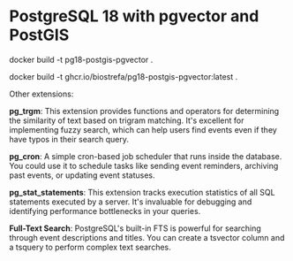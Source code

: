 # PostgreSQL 18 with pgvector and PostGIS

docker build -t pg18-postgis-pgvector .

docker build -t ghcr.io/biostrefa/pg18-postgis-pgvector:latest .

Other extensions:

**pg_trgm**: This extension provides functions and operators for determining the similarity of text based on trigram matching. It's excellent for implementing fuzzy search, which can help users find events even if they have typos in their search query.

**pg_cron**: A simple cron-based job scheduler that runs inside the database. You could use it to schedule tasks like sending event reminders, archiving past events, or updating event statuses.

**pg_stat_statements**: This extension tracks execution statistics of all SQL statements executed by a server. It's invaluable for debugging and identifying performance bottlenecks in your queries.

**Full-Text Search**: PostgreSQL's built-in FTS is powerful for searching through event descriptions and titles. You can create a tsvector column and a tsquery to perform complex text searches.
